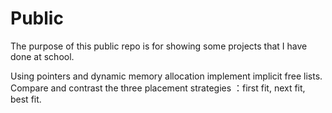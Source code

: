 # Public
The purpose of this public repo is for showing some projects that I have done at school. 



Using pointers and dynamic memory allocation implement implicit free lists.
Compare and contrast the three placement strategies ：first fit, next fit, best fit.
